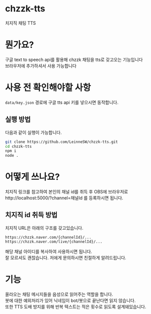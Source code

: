 # chzzk-tts
치지직 채팅 TTS

# 뭔가요?
구글 text to speech api를 활용해 chzzk 채팅을 tts로 갖고오는 기능입니다  
브라우저에 추가하셔서 사용 가능합니다

# 사용 전 확인해야할 사항
`data/key.json` 경로에 구글 tts api 키를 넣으시면 동작합니다.

## 실행 방법
다음과 같이 실행이 가능합니다.
```bash
git clone https://github.com/LeinneSW/chzzk-tts.git
cd chzzk-tts
npm i
node .
```

# 어떻게 쓰나요?
치지직 링크를 참고하여 본인의 채널 id를 취득 후
OBS에 브라우저로 http://localhost:5000/?channel=채널Id 를 등록하시면 됩니다.

## 치지직 id 취득 방법
치지직 URL은 아래의 구조를 갖고있습니다.
```
https://chzzk.naver.com/{channelId}/...
https://chzzk.naver.com/live/{channelId}/...
```
해당 채널 아이디를 복사하여 사용하시면 됩니다.  
잘 모르셔도 괜찮습니다. 저에게 문의하시면 친절하게 알려드립니다.

# 기능
올라오는 채팅 메시지들을 음성으로 읽어주는 역할을 합니다.  
봇에 대한 예외처리가 있어 닉네임이 bot/봇으로 끝난다면 읽지 않습니다.  
또한 TTS 도배 방지를 위해 반복 텍스트는 적은 횟수로 읽도록 설계돼있습니다.